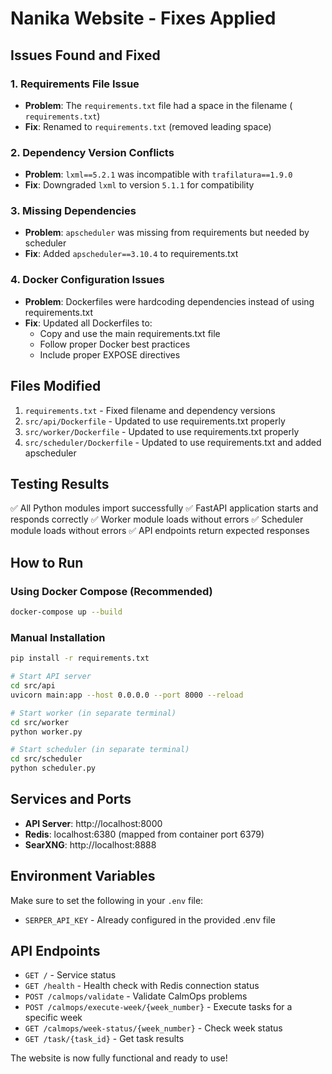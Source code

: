 # Nanika Website - Fixes Applied

## Issues Found and Fixed

### 1. Requirements File Issue
- **Problem**: The `requirements.txt` file had a space in the filename (` requirements.txt`)
- **Fix**: Renamed to `requirements.txt` (removed leading space)

### 2. Dependency Version Conflicts
- **Problem**: `lxml==5.2.1` was incompatible with `trafilatura==1.9.0`
- **Fix**: Downgraded `lxml` to version `5.1.1` for compatibility

### 3. Missing Dependencies
- **Problem**: `apscheduler` was missing from requirements but needed by scheduler
- **Fix**: Added `apscheduler==3.10.4` to requirements.txt

### 4. Docker Configuration Issues
- **Problem**: Dockerfiles were hardcoding dependencies instead of using requirements.txt
- **Fix**: Updated all Dockerfiles to:
  - Copy and use the main requirements.txt file
  - Follow proper Docker best practices
  - Include proper EXPOSE directives

## Files Modified

1. `requirements.txt` - Fixed filename and dependency versions
2. `src/api/Dockerfile` - Updated to use requirements.txt properly
3. `src/worker/Dockerfile` - Updated to use requirements.txt properly  
4. `src/scheduler/Dockerfile` - Updated to use requirements.txt and added apscheduler

## Testing Results

✅ All Python modules import successfully
✅ FastAPI application starts and responds correctly
✅ Worker module loads without errors
✅ Scheduler module loads without errors
✅ API endpoints return expected responses

## How to Run

### Using Docker Compose (Recommended)
```bash
docker-compose up --build
```

### Manual Installation
```bash
pip install -r requirements.txt

# Start API server
cd src/api
uvicorn main:app --host 0.0.0.0 --port 8000 --reload

# Start worker (in separate terminal)
cd src/worker  
python worker.py

# Start scheduler (in separate terminal)
cd src/scheduler
python scheduler.py
```

## Services and Ports

- **API Server**: http://localhost:8000
- **Redis**: localhost:6380 (mapped from container port 6379)
- **SearXNG**: http://localhost:8888

## Environment Variables

Make sure to set the following in your `.env` file:
- `SERPER_API_KEY` - Already configured in the provided .env file

## API Endpoints

- `GET /` - Service status
- `GET /health` - Health check with Redis connection status
- `POST /calmops/validate` - Validate CalmOps problems
- `POST /calmops/execute-week/{week_number}` - Execute tasks for a specific week
- `GET /calmops/week-status/{week_number}` - Check week status
- `GET /task/{task_id}` - Get task results

The website is now fully functional and ready to use!

